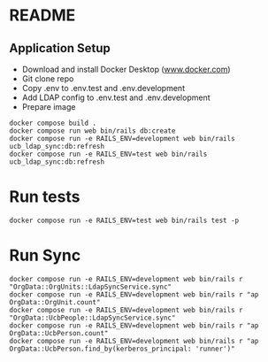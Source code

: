 
# README

## Application Setup
* Download and install Docker Desktop (www.docker.com)
* Git clone repo
* Copy .env to .env.test and .env.development
* Add LDAP config to .env.test and .env.development 
* Prepare image

```
docker compose build .
docker compose run web bin/rails db:create
docker compose run -e RAILS_ENV=development web bin/rails ucb_ldap_sync:db:refresh
docker compose run -e RAILS_ENV=test web bin/rails ucb_ldap_sync:db:refresh
```

# Run tests

```
docker compose run -e RAILS_ENV=test web bin/rails test -p
```

# Run Sync

```
docker compose run -e RAILS_ENV=development web bin/rails r "OrgData::OrgUnits::LdapSyncService.sync"
docker compose run -e RAILS_ENV=development web bin/rails r "ap OrgData::OrgUnit.count"
docker compose run -e RAILS_ENV=development web bin/rails r "OrgData::UcbPeople::LdapSyncService.sync"
docker compose run -e RAILS_ENV=development web bin/rails r "ap OrgData::UcbPerson.count"
docker compose run -e RAILS_ENV=development web bin/rails r "ap OrgData::UcbPerson.find_by(kerberos_principal: 'runner')"
```
